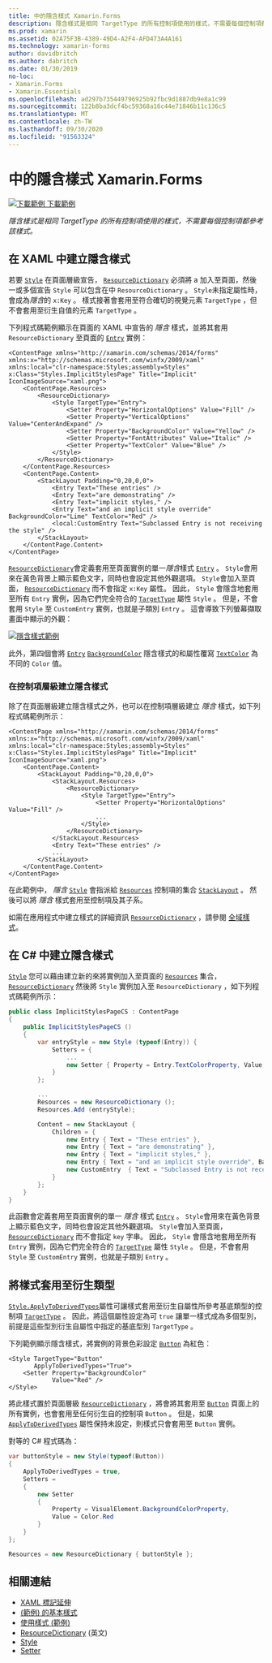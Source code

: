 ```yaml
---
title: 中的隱含樣式 Xamarin.Forms
description: 隱含樣式是相同 TargetType 的所有控制項使用的樣式，不需要每個控制項都參考該樣式。
ms.prod: xamarin
ms.assetid: 02A75F3B-4389-49D4-A2F4-AFD473A4A161
ms.technology: xamarin-forms
author: davidbritch
ms.author: dabritch
ms.date: 01/30/2019
no-loc:
- Xamarin.Forms
- Xamarin.Essentials
ms.openlocfilehash: ad297b735449796925b92fbc9d1887db9e8a1c99
ms.sourcegitcommit: 122b8ba3dcf4bc59368a16c44e71846b11c136c5
ms.translationtype: MT
ms.contentlocale: zh-TW
ms.lasthandoff: 09/30/2020
ms.locfileid: "91563324"
---
```

# <a name="implicit-styles-in-no-locxamarinforms"></a>中的隱含樣式 Xamarin.Forms

[![下載範例](~/media/shared/download.png) 下載範例](https://docs.microsoft.com/samples/xamarin/xamarin-forms-samples/userinterface-styles-basicstyles)

_隱含樣式是相同 TargetType 的所有控制項使用的樣式，不需要每個控制項都參考該樣式。_

## <a name="create-an-implicit-style-in-xaml"></a>在 XAML 中建立隱含樣式

若要 [`Style`](xref:Xamarin.Forms.Style) 在頁面層級宣告， [`ResourceDictionary`](xref:Xamarin.Forms.ResourceDictionary) 必須將 a 加入至頁面，然後一或多個宣告 `Style` 可以包含在中 `ResourceDictionary` 。 `Style`未指定屬性時，會成為*隱含*的 `x:Key` 。 樣式接著會套用至符合確切的視覺元素 `TargetType` ，但不會套用至衍生自值的元素 `TargetType` 。

下列程式碼範例顯示在頁面的 XAML 中宣告的 *隱含* 樣式，並將其套用 `ResourceDictionary` 至頁面的 [`Entry`](xref:Xamarin.Forms.Entry) 實例：

```xaml
<ContentPage xmlns="http://xamarin.com/schemas/2014/forms" xmlns:x="http://schemas.microsoft.com/winfx/2009/xaml" xmlns:local="clr-namespace:Styles;assembly=Styles" x:Class="Styles.ImplicitStylesPage" Title="Implicit" IconImageSource="xaml.png">
    <ContentPage.Resources>
        <ResourceDictionary>
            <Style TargetType="Entry">
                <Setter Property="HorizontalOptions" Value="Fill" />
                <Setter Property="VerticalOptions" Value="CenterAndExpand" />
                <Setter Property="BackgroundColor" Value="Yellow" />
                <Setter Property="FontAttributes" Value="Italic" />
                <Setter Property="TextColor" Value="Blue" />
            </Style>
        </ResourceDictionary>
    </ContentPage.Resources>
    <ContentPage.Content>
        <StackLayout Padding="0,20,0,0">
            <Entry Text="These entries" />
            <Entry Text="are demonstrating" />
            <Entry Text="implicit styles," />
            <Entry Text="and an implicit style override" BackgroundColor="Lime" TextColor="Red" />
            <local:CustomEntry Text="Subclassed Entry is not receiving the style" />
        </StackLayout>
    </ContentPage.Content>
</ContentPage>
```

[`ResourceDictionary`](xref:Xamarin.Forms.ResourceDictionary)會定義套用至頁面實例的單一*隱含*樣式 [`Entry`](xref:Xamarin.Forms.Entry) 。 `Style`會用來在黃色背景上顯示藍色文字，同時也會設定其他外觀選項。 `Style`會加入至頁面， [`ResourceDictionary`](xref:Xamarin.Forms.ResourceDictionary) 而不會指定 `x:Key` 屬性。 因此， `Style` 會隱含地套用至所有 `Entry` 實例，因為它們完全符合的 [`TargetType`](xref:Xamarin.Forms.Style.TargetType) 屬性 `Style` 。 但是，不會套用 `Style` 至 `CustomEntry` 實例，也就是子類別 `Entry` 。 這會導致下列螢幕擷取畫面中顯示的外觀：

[![隱含樣式範例](implicit-images/implicit-styles.png)](implicit-images/implicit-styles-large.png#lightbox)

此外，第四個會將 [`Entry`](xref:Xamarin.Forms.Entry) [`BackgroundColor`](xref:Xamarin.Forms.VisualElement.BackgroundColor) 隱含樣式的和屬性覆寫 [`TextColor`](xref:Xamarin.Forms.InputView.TextColor) 為不同的 `Color` 值。

### <a name="create-an-implicit-style-at-the-control-level"></a>在控制項層級建立隱含樣式

除了在頁面層級建立隱含樣式之外，也可以在控制項層級建立 *隱含* 樣式，如下列程式碼範例所示：

```xaml
<ContentPage xmlns="http://xamarin.com/schemas/2014/forms" xmlns:x="http://schemas.microsoft.com/winfx/2009/xaml" xmlns:local="clr-namespace:Styles;assembly=Styles" x:Class="Styles.ImplicitStylesPage" Title="Implicit" IconImageSource="xaml.png">
    <ContentPage.Content>
        <StackLayout Padding="0,20,0,0">
            <StackLayout.Resources>
                <ResourceDictionary>
                    <Style TargetType="Entry">
                        <Setter Property="HorizontalOptions" Value="Fill" />
                        ...
                    </Style>
                </ResourceDictionary>
            </StackLayout.Resources>
            <Entry Text="These entries" />
            ...
        </StackLayout>
    </ContentPage.Content>
</ContentPage>
```

在此範例中， *隱含* [`Style`](xref:Xamarin.Forms.Style) 會指派給 [`Resources`](xref:Xamarin.Forms.VisualElement.Resources) 控制項的集合 [`StackLayout`](xref:Xamarin.Forms.StackLayout) 。 然後可以將 *隱含* 樣式套用至控制項及其子系。

如需在應用程式中建立樣式的詳細資訊 [`ResourceDictionary`](xref:Xamarin.Forms.ResourceDictionary) ，請參閱 [全域樣式](~/xamarin-forms/user-interface/styles/application.md)。

## <a name="create-an-implicit-style-in-c35"></a>在 C&#35; 中建立隱含樣式

[`Style`](xref:Xamarin.Forms.Style) 您可以藉由建立新的來將實例加入至頁面的 [`Resources`](xref:Xamarin.Forms.VisualElement.Resources) 集合， [`ResourceDictionary`](xref:Xamarin.Forms.ResourceDictionary) 然後將 `Style` 實例加入至 `ResourceDictionary` ，如下列程式碼範例所示：

```csharp
public class ImplicitStylesPageCS : ContentPage
{
    public ImplicitStylesPageCS ()
    {
        var entryStyle = new Style (typeof(Entry)) {
            Setters = {
                ...
                new Setter { Property = Entry.TextColorProperty, Value = Color.Blue }
            }
        };

        ...
        Resources = new ResourceDictionary ();
        Resources.Add (entryStyle);

        Content = new StackLayout {
            Children = {
                new Entry { Text = "These entries" },
                new Entry { Text = "are demonstrating" },
                new Entry { Text = "implicit styles," },
                new Entry { Text = "and an implicit style override", BackgroundColor = Color.Lime, TextColor = Color.Red },
                new CustomEntry  { Text = "Subclassed Entry is not receiving the style" }
            }
        };
    }
}
```

此函數會定義套用至頁面實例的單一 *隱含* 樣式 [`Entry`](xref:Xamarin.Forms.Entry) 。 `Style`會用來在黃色背景上顯示藍色文字，同時也會設定其他外觀選項。 `Style`會加入至頁面， [`ResourceDictionary`](xref:Xamarin.Forms.ResourceDictionary) 而不會指定 `key` 字串。 因此， `Style` 會隱含地套用至所有 `Entry` 實例，因為它們完全符合的 [`TargetType`](xref:Xamarin.Forms.Style.TargetType) 屬性 `Style` 。 但是，不會套用 `Style` 至 `CustomEntry` 實例，也就是子類別 `Entry` 。

## <a name="apply-a-style-to-derived-types"></a>將樣式套用至衍生類型

[`Style.ApplyToDerivedTypes`](xref:Xamarin.Forms.Style.ApplyToDerivedTypes)屬性可讓樣式套用至衍生自屬性所參考基底類型的控制項 [`TargetType`](xref:Xamarin.Forms.Style.TargetType) 。 因此，將這個屬性設定為可 `true` 讓單一樣式成為多個型別，前提是這些型別衍生自屬性中指定的基底型別 `TargetType` 。

下列範例顯示隱含樣式，將實例的背景色彩設定 [`Button`](xref:Xamarin.Forms.Button) 為紅色：

```xaml
<Style TargetType="Button"
       ApplyToDerivedTypes="True">
    <Setter Property="BackgroundColor"
            Value="Red" />
</Style>
```

將此樣式置於頁面層級 [`ResourceDictionary`](xref:Xamarin.Forms.ResourceDictionary) ，將會將其套用至 [`Button`](xref:Xamarin.Forms.Button) 頁面上的所有實例，也會套用至任何衍生自的控制項 `Button` 。 但是，如果 [`ApplyToDerivedTypes`](xref:Xamarin.Forms.Style.ApplyToDerivedTypes) 屬性保持未設定，則樣式只會套用至 `Button` 實例。

對等的 C# 程式碼為：

```csharp
var buttonStyle = new Style(typeof(Button))
{
    ApplyToDerivedTypes = true,
    Setters =
    {
        new Setter
        {
            Property = VisualElement.BackgroundColorProperty,
            Value = Color.Red
        }
    }
};

Resources = new ResourceDictionary { buttonStyle };
```

## <a name="related-links"></a>相關連結

- [XAML 標記延伸](~/xamarin-forms/xaml/xaml-basics/xaml-markup-extensions.md)
- [ (範例) 的基本樣式 ](/samples/xamarin/xamarin-forms-samples/userinterface-styles-basicstyles)
- [使用樣式 (範例) ](/samples/xamarin/xamarin-forms-samples/workingwithstyles)
- [ResourceDictionary](xref:Xamarin.Forms.ResourceDictionary) \(英文\)
- [Style](xref:Xamarin.Forms.Style)
- [Setter](xref:Xamarin.Forms.Setter)